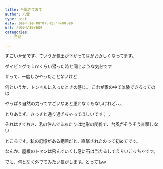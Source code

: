 ```yaml
---
title: 台風きてます
author: 八雲
type: post
date: 2004-10-09T07:41:44+00:00
url: /2004/10/600
categories:
  - 日記

---
```

すごいかぜです、ていうか気圧が下がって耳がおかしくなってます。
  
ダイビングで１ｍくらい潜った時と同じような気分です
  
＃って、一度しかやったことないけど
  
何というか、トンネルに入ったときの感じ。 これが家の中で体験できるってのは
  
やっぱり自然の力ってすごいなぁと思わなくもないけれど、、、
  
とりあえず、さっさと通り過ぎちゃってほしいです；；

それはさておき、私の住んでるあたりは地形の関係で、台風がそうそう直撃しない
  
ところです。私の記憶がある範囲だと、直撃されたのって初めてです。
  
なんか、屋根のトタンは飛んでいくし窓に石は当たるしでえらいこっちゃです。
  
でも、何となく外でてみたい気がします。とってもｗ